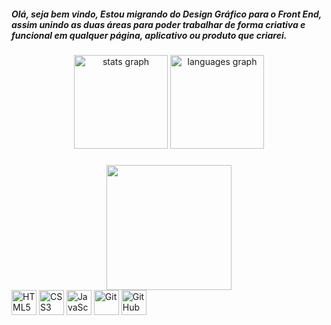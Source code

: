 <h5 align="left">Olá, seja bem vindo, Estou migrando do Design Gráfico para o Front End, assim unindo as duas áreas para poder trabalhar de forma criativa e funcional em qualquer página, aplicativo ou produto que criarei.</h5>

###

<div align="center">
  <img src="https://github-readme-stats.vercel.app/api?username=AlexAkiko&hide_title=false&hide_rank=false&show_icons=true&include_all_commits=true&count_private=true&disable_animations=false&theme=dracula&locale=en&hide_border=false&order=1" height="150" alt="stats graph"  />
  <img src="https://github-readme-stats.vercel.app/api/top-langs?username=AlexAkiko&locale=en&hide_title=false&layout=compact&card_width=320&langs_count=5&theme=dracula&hide_border=false&order=2" height="150" alt="languages graph"  />
</div>

###


###

<div align="center">
  <img height="200" src="https://i.pinimg.com/originals/2a/fa/b3/2afab331c7d9abc20eebd5e1bc4d10b8.gif"  />
</div>

<div align="left">
  <img src="https://cdn.jsdelivr.net/gh/devicons/devicon/icons/html5/html5-original.svg" width="40" alt="HTML5" title="HTML5"/>
  <img src="https://cdn.jsdelivr.net/gh/devicons/devicon/icons/css3/css3-original.svg" width="40" alt="CSS3" title="CSS3"/>
  <img src="https://cdn.jsdelivr.net/gh/devicons/devicon/icons/javascript/javascript-original.svg" width="40" alt="JavaScript" title="JavaScript"/>
  <img src="https://cdn.jsdelivr.net/gh/devicons/devicon/icons/git/git-original.svg" width="40" alt="Git" title="Git"/>
  <img src="https://cdn.jsdelivr.net/gh/devicons/devicon/icons/github/github-original.svg" width="40" alt="GitHub" title="GitHub"/>
</div>

###
